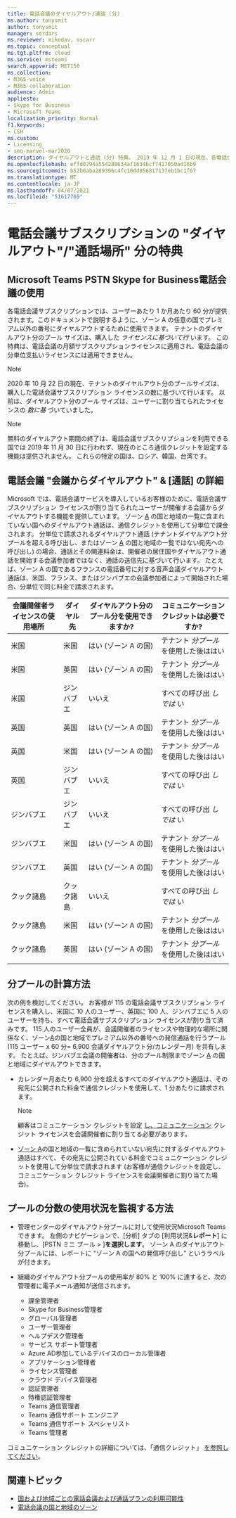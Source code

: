 ```yaml
---
title: 電話会議のダイヤルアウト/通話 (分)
ms.author: tonysmit
author: tonysmit
manager: serdars
ms.reviewer: mikedav, oscarr
ms.topic: conceptual
ms.tgt.pltfrm: cloud
ms.service: msteams
search.appverid: MET150
ms.collection:
- M365-voice
- M365-collaboration
audience: Admin
appliesto:
- Skype for Business
- Microsoft Teams
localization_priority: Normal
f1.keywords:
- CSH
ms.custom:
- Licensing
- seo-marvel-mar2020
description: ダイヤルアウトと通話 (分) 特典。 2019 年 12 月 1 日の現在、各電話会議サブスクリプションは、ゾーン A の国に 1 か月あたり 60 分のユーザーを提供します。
ms.openlocfilehash: effd0794a554288634af1634bcf7417050ad16b9
ms.sourcegitcommit: b52b6aba289396c4fc10dd856817137eb1bc1f67
ms.translationtype: MT
ms.contentlocale: ja-JP
ms.lasthandoff: 04/07/2021
ms.locfileid: "51617769"
---
```

# <a name="audio-conferencing-subscription-dial-outcall-me-at-minutes-benefit"></a>電話会議サブスクリプションの "ダイヤルアウト"/"通話場所" 分の特典

## <a name="microsoft-teams-and-skype-for-business-pstn-audio-conferencing"></a>Microsoft Teams PSTN Skype for Business電話会議の使用

各電話会議サブスクリプションでは、ユーザーあたり 1 か月あたり 60 分が提供されます。このドキュメントで説明するように、ゾーン A の任意の国でプレミアム以外の番号にダイヤルアウトするために使用できます。 テナントのダイヤルアウト分のプール サイズは、購入した *ライセンスに基づいて行* います。 この特典は、電話会議の月額サブスクリプションライセンスに適用され、電話会議の分単位支払いライセンスには適用できません。

> [!NOTE]
> 2020 年 10 月 22 日の現在、テナントのダイヤルアウト分のプールサイズは、購入した電話会議サブスクリプション ライセンスの数に基づいて行います。 以前は、ダイヤルアウト分のプール サイズは、ユーザーに割り当てられたライセンスの *数に基* づいていました。


> [!NOTE]
> 無料のダイヤルアウト[](complimentary-dial-out-period.md)期間の終了は、電話会議サブスクリプションを利用できる国では 2019 年 11 月 30 日に行われず、現在のところ通信クレジットを設定する機能は提供されません。 これらの特定の国は、ロシア、韓国、台湾です。

## <a name="audio-conferencing-dial-out-from-a-meeting--call-me-at-details"></a>電話会議 "会議からダイヤルアウト" & [通話] の詳細

Microsoft では、電話会議サービスを導入しているお客様のために、電話会議サブスクリプション ライセンスが割り当てられたユーザーが開催する会議からダイヤルアウトする機能を提供しています。 ゾーン [A](audio-conferencing-zones.md) の国と地域の一覧に含まれていない国へのダイヤルアウト通話は、通信クレジットを使用して分単位で課金されます。 分単位で請求されるダイヤルアウト通話 (テナントダイヤルアウト分プールを超える呼び出し、またはゾーン [A](audio-conferencing-zones.md) の国と地域の一覧ではない宛先への呼び出し) の場合、通話とその関連料金は、開催者の居住国やダイヤルアウト通話を開始する会議参加者ではなく、通話の送信先に基づいて行います。 たとえば、ゾーン A の国であるフランスの電話番号に対する音声会議ダイヤルアウト通話は、米国、フランス、またはジンバブエの会議参加者によって開始された場合、分単位で同じ料金で請求されます。 


|会議開催者ライセンスの使用場所 |ダイヤル先 |ダイヤルアウト分のプール分を使用できますか?|コミュニケーション クレジットは必要ですか?|
|---------|---------|---------|---------|
|米国 |米国 |はい (ゾーン A の国) |テナント *分プール* を使用した後ははい         |
|米国 |英国|はい (ゾーン A の国) |  テナント *分プール* を使用した後ははい       |
|米国     |ジンバブエ|    いいえ     |     すべての呼び出 *しでは* い    |
|英国     |英国|はい (ゾーン A の国) |  テナント *分プール* を使用した後ははい       |
|英国     |米国 |はい (ゾーン A の国) |  テナント *分プール* を使用した後ははい       |
|英国     |ジンバブエ|    いいえ     |   すべての呼び出 *しでは* い      |
|ジンバブエ     |ジンバブエ|    いいえ     |    すべての呼び出 *しでは* い     |
|ジンバブエ     |米国 | はい (ゾーン A の国) | テナント *分プール* を使用した後ははい        |
|ジンバブエ     |英国 | はい (ゾーン A の国) | テナント *分プール* を使用した後ははい        |
|クック諸島     |クック諸島 |   いいえ      |    すべての呼び出 *しでは* い     |
|クック諸島     |米国  | はい (ゾーン A の国) |  テナント *分プール* を使用した後ははい       |
|クック諸島     |英国 | はい (ゾーン A の国) | テナント *分プール* を使用した後ははい        |
|    |         |         |         |

## <a name="how-are-minute-pools-calculated"></a>分プールの計算方法

次の例を検討してください。 お客様が 115 の電話会議サブスクリプション ライセンスを購入し、米国に 10 人のユーザー、英国に 100 人、ジンバブエに 5 人のユーザーを持ち、すべて電話会議サブスクリプション ライセンスが割り当て済みです。 115 人のユーザー全員が、会議開催者のライセンスや物理的な場所に関係なく、ゾーン[A](audio-conferencing-zones.md)の国と地域でプレミアム以外の番号への発信通話を行うプール (115 ユーザー x 60 分= 6,900 会議ダイヤルアウト分/カレンダー月) を共有します。 たとえば、ジンバブエ会議の開催者は、分のプール制限までゾーン [A](audio-conferencing-zones.md) の国と地域にダイヤルアウトできます。

- カレンダー月あたり 6,900 分を超えるすべてのダイヤルアウト通話は、その宛先に公開された料金で通信クレジットを使用して、1 分あたりに請求されます。 

   > [!NOTE]
   > 顧客はコミュニケーション クレジットを設定 [し、コミュニケーション](what-are-communications-credits.md) クレジット ライセンスを会議開催者に割り当てる必要があります。

- [ゾーン A](audio-conferencing-zones.md)の国と地域の一覧に含められていない宛先に対するダイヤルアウト通話はすべて、その宛先に公開されている料金でコミュニケーション クレジットを使用して分単位で請求されます (お客様が通信クレジットを設定し、コミュニケーション クレジット ライセンスを会議開催者に割り当てた場合)。

## <a name="how-can-i-monitor-minute-my-pool-usage"></a>プールの分数の使用状況を監視する方法

- 管理センターのダイヤルアウト分プールに対して使用状況Microsoft Teamsできます。 左側のナビゲーションで、[分析] タブの [利用状況&**レポート**] に移動し、[PSTN ミニ プール  >  ]**を選択します**。 ゾーン A のダイヤルアウト分プールには、レポートに "ゾーン A の国への発信呼び出し" というラベルが付きます。
- 組織のダイヤルアウト分プールの使用率が 80% と 100% に達すると、次の管理者に電子メール通知が送信されます。

  - 課金管理者
  - Skype for Business管理者
  - グローバル管理者 
  - ユーザー管理者
  - ヘルプデスク管理者
  - サービス サポート管理者
  - Azure AD参加しているデバイスのローカル管理者 
  - アプリケーション管理者
  - ライセンス管理者
  - クラウド デバイス管理者
  - 認証管理者
  - 特権認証管理者
  - Teams 通信管理者
  - Teams 通信サポート エンジニア
  - Teams 通信サポート スペシャリスト
  - Teams 管理者

コミュニケーション クレジットの詳細については、「通信クレジット」 [を参照してください](what-are-communications-credits.md)。

## <a name="related-topics"></a>関連トピック

- [国および地域ごとの電話会議および通話プランの利用可能性](country-and-region-availability-for-audio-conferencing-and-calling-plans/country-and-region-availability-for-audio-conferencing-and-calling-plans.md)
- [電話会議の国と地域のゾーン](audio-conferencing-zones.md)
